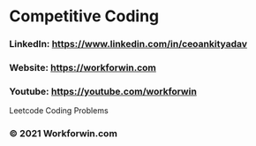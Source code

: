 # Competitive Coding

### LinkedIn:  https://www.linkedin.com/in/ceoankityadav
### Website:  https://workforwin.com
### Youtube:  https://youtube.com/workforwin

Leetcode Coding Problems

### &copy; 2021 Workforwin.com

